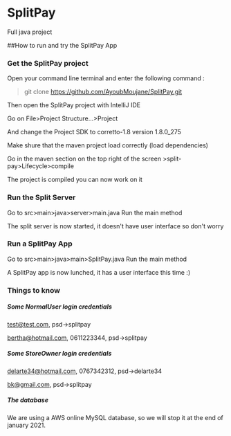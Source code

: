 # SplitPay
Full java project


##How to run and try the SplitPay App
### Get the SplitPay project
Open your command line terminal and enter the following command :
> git clone https://github.com/AyoubMoujane/SplitPay.git

Then open the SplitPay project with IntelliJ IDE

Go on File>Project Structure...>Project 

And change the Project SDK to corretto-1.8 version 1.8.0_275

Make shure that the maven project load correctly (load dependencies)

Go in the maven section on the top right of the screen >split-pay>Lifecycle>compile

The project is compiled you can now work on it

### Run the Split Server
Go to src>main>java>server>main.java
Run the main method

The split server is now started, it doesn't have user interface so don't worry

### Run a SplitPay App
Go to src>main>java>main>SplitPay.java
Run the main method

A SplitPay app is now lunched, it has a user interface this time :)

### Things to know
##### Some NormalUser login credentials
test@test.com, psd->splitpay 

bertha@hotmail.com, 0611223344, psd->splitpay

##### Some StoreOwner login credentials
delarte34@hotmail.com, 0767342312, psd->delarte34

bk@gmail.com, psd->splitpay

##### The database
We are using a AWS online MySQL database, so we will stop it at the end of january 2021.